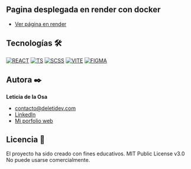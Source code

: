 ## Pagina desplegada en render con docker

- [Ver página en render](https://mortadeloyfilemon.onrender.com/)

## Tecnologías 🛠

<!-- Iconos sacados de: https://github.com/hendrasob/badges/blob/master/README.md y https://github.com/alexandresanlim/Badges4-README.md-Profile -->

[![REACT](https://img.shields.io/badge/React-20232A?style=for-the-badge&logo=react&logoColor=61DAFB)](https://es.wikipedia.org/wiki/React)
[![TS](https://img.shields.io/badge/TypeScript-007ACC?style=for-the-badge&logo=typescript&logoColor=white)](https://es.wikipedia.org/wiki/TypeScript)
[![SCSS](https://img.shields.io/badge/Sass-CC6699?style=for-the-badge&logo=sass&logoColor=white)](https://es.wikipedia.org/wiki/Sass)
[![VITE](https://img.shields.io/badge/Vite-B73BFE?style=for-the-badge&logo=vite&logoColor=FFD62E)](<https://en.wikipedia.org/wiki/Vite_(software)>)
[![FIGMA](https://img.shields.io/badge/Figma-F24E1E?style=for-the-badge&logo=figma&logoColor=white)](https://es.wikipedia.org/wiki/Figma)

## Autora ✒️

**Leticia de la Osa**

- [contacto@deletidev.com](mailto:contacto@deletidev.com)
- [LinkedIn](https://www.linkedin.com/in/deletidev)
- [Mi porfolio web](https://deletidev.com/)

## Licencia 📄

El proyecto ha sido creado con fines educativos.
MIT Public License v3.0
No puede usarse comercialmente.
